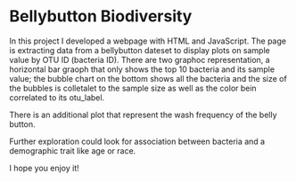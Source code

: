 # Bellybutton Biodiversity

In this project I developed a webpage with HTML and JavaScript. The page is extracting data from a bellybutton dateset to display plots on sample value by OTU ID (bacteria ID). There are two graphoc representation, a horizontal bar graoph that only shows the top 10 bacteria and its sample value; the bubble chart on the bottom shows all the bacteria and the size of the bubbles is colletalet to the sample size as well as the color bein correlated to its otu_label. 

There is an additional plot that represent the wash frequency of the belly button.

Further exploration could look for association between bacteria and a demographic trait like age or race. 

I hope you enjoy it!
